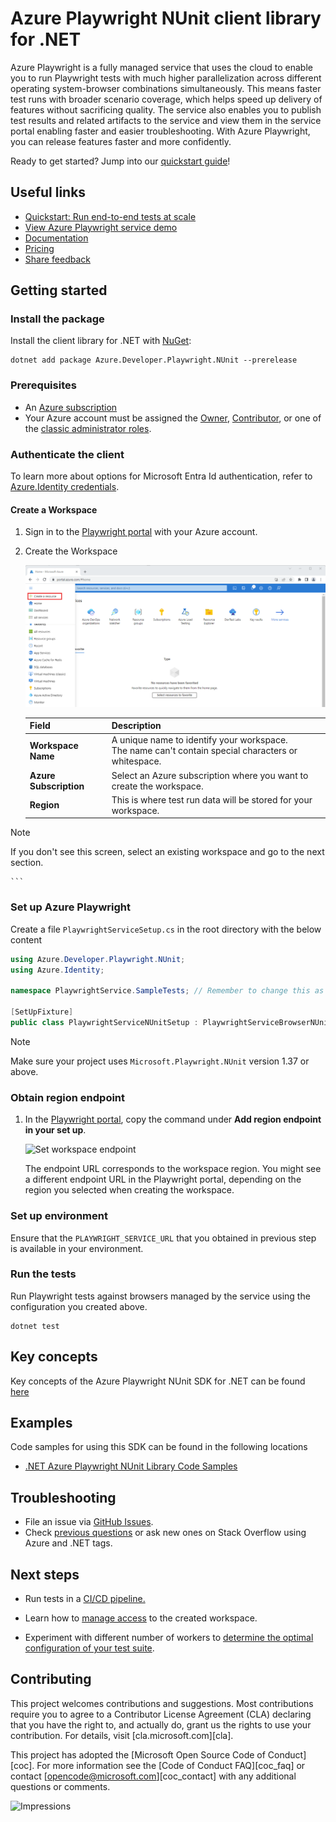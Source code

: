 # Azure Playwright NUnit client library for .NET

Azure Playwright is a fully managed service that uses the cloud to enable you to run Playwright tests with much higher parallelization across different operating system-browser combinations simultaneously. This means faster test runs with broader scenario coverage, which helps speed up delivery of features without sacrificing quality. The service also enables you to publish test results and related artifacts to the service and view them in the service portal enabling faster and easier troubleshooting. With Azure Playwright, you can release features faster and more confidently.

Ready to get started? Jump into our [quickstart guide](https://github.com/Azure/azure-sdk-for-net/tree/main/sdk/loadtestservice/Azure.Developer.Playwright.NUnit/README.md#getting-started)!

## Useful links

-   [Quickstart: Run end-to-end tests at scale](https://aka.ms/pww/quickstart)
-   [View Azure Playwright service demo](https://youtu.be/GenC1jAeTZE)
-   [Documentation](https://aka.ms/pww/docs)
-   [Pricing](https://aka.ms/pww/pricing)
-   [Share feedback](https://aka.ms/pww/feedback)

## Getting started

### Install the package

Install the client library for .NET with [NuGet](https://www.nuget.org/):

```dotnetcli
dotnet add package Azure.Developer.Playwright.NUnit --prerelease
```

### Prerequisites

-   An [Azure subscription](https://azure.microsoft.com/free/dotnet/)
-   Your Azure account must be assigned the [Owner](https://learn.microsoft.com/azure/role-based-access-control/built-in-roles#owner), [Contributor](https://learn.microsoft.com/azure/role-based-access-control/built-in-roles#contributor), or one of the [classic administrator roles](https://learn.microsoft.com/azure/role-based-access-control/rbac-and-directory-admin-roles#classic-subscription-administrator-roles).

### Authenticate the client

To learn more about options for Microsoft Entra Id authentication, refer to [Azure.Identity credentials](https://github.com/Azure/azure-sdk-for-net/tree/main/sdk/identity/Azure.Identity#credentials).

#### Create a Workspace

1. Sign in to the [Playwright portal](https://aka.ms/pww/portal) with your Azure account.

2. Create the Workspace

    ![Create new workspace](https://github.com/Azure/playwright-workspaces/blob/main/media/how-to-manage-playwright-workspace/azure-portal-create-resource.png?raw=true)

    | Field                  | Description                                                                                           |
    | ---------------------- | ----------------------------------------------------------------------------------------------------- |
    | **Workspace Name**     | A unique name to identify your workspace.<BR>The name can't contain special characters or whitespace. |
    | **Azure Subscription** | Select an Azure subscription where you want to create the workspace.                                  |
    | **Region**             | This is where test run data will be stored for your workspace.                                        |

> [!NOTE]
> If you don't see this screen, select an existing workspace and go to the next section.

    ```

### Set up Azure Playwright

Create a file `PlaywrightServiceSetup.cs` in the root directory with the below content

```C# Snippet:NUnit_Sample1_SimpleSetup
using Azure.Developer.Playwright.NUnit;
using Azure.Identity;

namespace PlaywrightService.SampleTests; // Remember to change this as per your project namespace

[SetUpFixture]
public class PlaywrightServiceNUnitSetup : PlaywrightServiceBrowserNUnit { }
```

> [!NOTE]
> Make sure your project uses `Microsoft.Playwright.NUnit` version 1.37 or above.

### Obtain region endpoint

1. In the [Playwright portal](https://aka.ms/pww/portal), copy the command under **Add region endpoint in your set up**.

    ![Set workspace endpoint](https://aka.ms/pww/docs/copyurlsnapshot)

    The endpoint URL corresponds to the workspace region. You might see a different endpoint URL in the Playwright portal, depending on the region you selected when creating the workspace.

### Set up environment

Ensure that the `PLAYWRIGHT_SERVICE_URL` that you obtained in previous step is available in your environment.

### Run the tests

Run Playwright tests against browsers managed by the service using the configuration you created above.

```dotnetcli
dotnet test
```

## Key concepts

Key concepts of the Azure Playwright NUnit SDK for .NET can be found [here](https://aka.ms/pww/what-is-mpt)

## Examples

Code samples for using this SDK can be found in the following locations

-   [.NET Azure Playwright NUnit Library Code Samples](https://aka.ms/pww/sample)

## Troubleshooting

-   File an issue via [GitHub Issues](https://github.com/Azure/azure-sdk-for-net/issues).
-   Check [previous questions](https://stackoverflow.com/questions/tagged/azure+.net) or ask new ones on Stack Overflow using Azure and .NET tags.

## Next steps

-   Run tests in a [CI/CD pipeline.](https://aka.ms/pww/configure-pipeline)

-   Learn how to [manage access](https://aka.ms/pww/manage-access) to the created workspace.

-   Experiment with different number of workers to [determine the optimal configuration of your test suite](https://aka.ms/pww/parallelism).

## Contributing

This project welcomes contributions and suggestions. Most contributions require
you to agree to a Contributor License Agreement (CLA) declaring that you have
the right to, and actually do, grant us the rights to use your contribution. For
details, visit [cla.microsoft.com][cla].

This project has adopted the [Microsoft Open Source Code of Conduct][coc].
For more information see the [Code of Conduct FAQ][coc_faq] or contact
[opencode@microsoft.com][coc_contact] with any additional questions or comments.

![Impressions](https://azure-sdk-impressions.azurewebsites.net/api/impressions/azure-sdk-for-net/sdk/loadtestservice/Azure.Developer.Playwright.NUnit/README.png)
